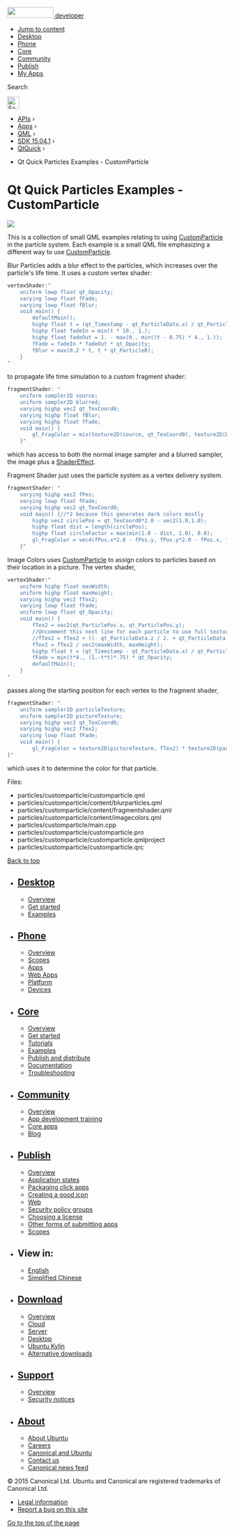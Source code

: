 <a href="https://developer.ubuntu.com/" class="logo-ubuntu"><img src="https://developer.ubuntu.com/assets/sites/ubuntu/latest/u/img/logos/logo-ubuntu-orange.svg" width="106" height="25" /> <span>developer</span></a>

-   [Jump to content](index.html#main-content)
-   [Desktop](https://developer.ubuntu.com/en/desktop/)
-   [Phone](https://developer.ubuntu.com/en/phone/)
-   [Core](https://developer.ubuntu.com/core)
-   [Community](https://developer.ubuntu.com/en/community/)
-   [Publish](https://developer.ubuntu.com/en/publish/)
-   [My Apps](https://myapps.developer.ubuntu.com/)

Search

<img src="https://developer.ubuntu.com/assets/sites/ubuntu/latest/u/img/search-white.svg" alt="Search" height="28" />

-   [APIs](../../../../index.html) ›
-   [Apps](../../../index.html) ›
-   [QML](../../index.html) ›
-   <a href="../index.html" class="sub-nav-item">SDK 15.04.1</a> ›
-   <a href="../QtQuick/index.html" class="sub-nav-item">QtQuick</a> ›

<!-- -->

-   Qt Quick Particles Examples - CustomParticle

Qt Quick Particles Examples - CustomParticle
============================================

<span class="subtitle"></span>
<span id="details"></span>
![](https://developer.ubuntu.com/static/devportal_uploaded/3ac534b6-6bc5-489f-b8cc-88eeff4272fe-api/apps/qml/sdk-15.04.1/qtquick-particles-customparticle-example/images/qml-customparticle-example.png)

This is a collection of small QML examples relating to using [CustomParticle](../QtQuick.Particles.CustomParticle/index.html) in the particle system. Each example is a small QML file emphasizing a different way to use [CustomParticle](../QtQuick.Particles.CustomParticle/index.html).

Blur Particles adds a blur effect to the particles, which increases over the particle's life time. It uses a custom vertex shader:

``` qml
vertexShader:"
    uniform lowp float qt_Opacity;
    varying lowp float fFade;
    varying lowp float fBlur;
    void main() {
        defaultMain();
        highp float t = (qt_Timestamp - qt_ParticleData.x) / qt_ParticleData.y;
        highp float fadeIn = min(t * 10., 1.);
        highp float fadeOut = 1. - max(0., min((t - 0.75) * 4., 1.));
        fFade = fadeIn * fadeOut * qt_Opacity;
        fBlur = max(0.2 * t, t * qt_ParticleR);
    }
"
```

to propagate life time simulation to a custom fragment shader:

``` qml
fragmentShader: "
    uniform sampler2D source;
    uniform sampler2D blurred;
    varying highp vec2 qt_TexCoord0;
    varying highp float fBlur;
    varying highp float fFade;
    void main() {
        gl_FragColor = mix(texture2D(source, qt_TexCoord0), texture2D(blurred, qt_TexCoord0), min(1.0,fBlur*3.0)) * fFade;
    }"
```

which has access to both the normal image sampler and a blurred sampler, the image plus a [ShaderEffect](../QtQuick.ShaderEffect/index.html).

Fragment Shader just uses the particle system as a vertex delivery system.

``` qml
fragmentShader: "
    varying highp vec2 fPos;
    varying lowp float fFade;
    varying highp vec2 qt_TexCoord0;
    void main() {//*2 because this generates dark colors mostly
        highp vec2 circlePos = qt_TexCoord0*2.0 - vec2(1.0,1.0);
        highp float dist = length(circlePos);
        highp float circleFactor = max(min(1.0 - dist, 1.0), 0.0);
        gl_FragColor = vec4(fPos.x*2.0 - fPos.y, fPos.y*2.0 - fPos.x, fPos.x*fPos.y*2.0, 0.0) * circleFactor * fFade;
    }"
```

Image Colors uses [CustomParticle](../QtQuick.Particles.CustomParticle/index.html) to assign colors to particles based on their location in a picture. The vertex shader,

``` qml
vertexShader:"
    uniform highp float maxWidth;
    uniform highp float maxHeight;
    varying highp vec2 fTex2;
    varying lowp float fFade;
    uniform lowp float qt_Opacity;
    void main() {
        fTex2 = vec2(qt_ParticlePos.x, qt_ParticlePos.y);
        //Uncomment this next line for each particle to use full texture, instead of the solid color at the center of the particle.
        //fTex2 = fTex2 + ((- qt_ParticleData.z / 2. + qt_ParticleData.z) * qt_ParticleTex); //Adjusts size so it's like a chunk of image.
        fTex2 = fTex2 / vec2(maxWidth, maxHeight);
        highp float t = (qt_Timestamp - qt_ParticleData.x) / qt_ParticleData.y;
        fFade = min(t*4., (1.-t*t)*.75) * qt_Opacity;
        defaultMain();
    }
"
```

passes along the starting position for each vertex to the fragment shader,

``` qml
fragmentShader: "
    uniform sampler2D particleTexture;
    uniform sampler2D pictureTexture;
    varying highp vec2 qt_TexCoord0;
    varying highp vec2 fTex2;
    varying lowp float fFade;
    void main() {
        gl_FragColor = texture2D(pictureTexture, fTex2) * texture2D(particleTexture, qt_TexCoord0).w * fFade;
}"
```

which uses it to determine the color for that particle.

Files:

-   particles/customparticle/customparticle.qml
-   particles/customparticle/content/blurparticles.qml
-   particles/customparticle/content/fragmentshader.qml
-   particles/customparticle/content/imagecolors.qml
-   particles/customparticle/main.cpp
-   particles/customparticle/customparticle.pro
-   particles/customparticle/customparticle.qmlproject
-   particles/customparticle/customparticle.qrc

[Back to top](index.html#)

-   [Desktop](https://developer.ubuntu.com/en/desktop/)
    ---------------------------------------------------

    -   [Overview](https://developer.ubuntu.com/en/desktop/)
    -   [Get started](http://snapcraft.io/?utm_source=developer.ubuntu.com&utm_medium=devportal&utm_term=snaps%20snapcraft%20desktop&utm_content=menu&utm_campaign=duc_snappers)
    -   [Examples](https://github.com/ubuntu/snappy-playpen)

-   [Phone](https://developer.ubuntu.com/en/phone/)
    -----------------------------------------------

    -   [Overview](https://developer.ubuntu.com/en/phone/)
    -   [Scopes](https://developer.ubuntu.com/en/phone/scopes/)
    -   [Apps](https://developer.ubuntu.com/en/phone/apps/)
    -   [Web Apps](https://developer.ubuntu.com/en/phone/web/)
    -   [Platform](https://developer.ubuntu.com/en/phone/platform/)
    -   [Devices](https://developer.ubuntu.com/en/phone/devices/)

-   [Core](https://developer.ubuntu.com/core)
    -----------------------------------------

    -   [Overview](https://developer.ubuntu.com/core)
    -   [Get started](https://developer.ubuntu.com/core/get-started)
    -   [Tutorials](https://developer.ubuntu.com/core/tutorials)
    -   [Examples](https://developer.ubuntu.com/core/examples)
    -   [Publish and distribute](https://developer.ubuntu.com/core/publish-and-distribute)
    -   [Documentation](https://developer.ubuntu.com/core/documentation)
    -   [Troubleshooting](https://developer.ubuntu.com/core/troubleshooting)

-   [Community](https://developer.ubuntu.com/en/community/)
    -------------------------------------------------------

    -   [Overview](https://developer.ubuntu.com/en/community/)
    -   [App development training](https://developer.ubuntu.com/en/community/training/)
    -   [Core apps](https://developer.ubuntu.com/en/community/core-apps/)
    -   [Blog](https://developer.ubuntu.com/en/community/blog/)

-   [Publish](https://developer.ubuntu.com/en/publish/)
    ---------------------------------------------------

    -   [Overview](https://developer.ubuntu.com/en/publish/)
    -   [Application states](https://developer.ubuntu.com/en/publish/application-states/)
    -   [Packaging click apps](https://developer.ubuntu.com/en/publish/packaging-click-apps/)
    -   [Creating a good icon](https://developer.ubuntu.com/en/publish/creating-a-good-icon/)
    -   [Web](https://developer.ubuntu.com/en/publish/web/)
    -   [Security policy groups](https://developer.ubuntu.com/en/publish/security-policy-groups/)
    -   [Choosing a license](https://developer.ubuntu.com/en/publish/choosing-a-license/)
    -   [Other forms of submitting apps](https://developer.ubuntu.com/en/publish/other-forms-of-submitting-apps/)
    -   [Scopes](https://developer.ubuntu.com/en/publish/scopes/)

-   View in:
    --------

    -   [English](index.html "Change to language: English")
    -   [Simplified Chinese](index.html "Change to language: Simplified Chinese")

-   [Download](http://ubuntu.com/download/)
    ---------------------------------------

    -   [Overview](http://ubuntu.com/download)
    -   [Cloud](http://ubuntu.com/download/cloud)
    -   [Server](http://ubuntu.com/download/server)
    -   [Desktop](http://ubuntu.com/download/desktop)
    -   [Ubuntu Kylin](http://ubuntu.com/download/ubuntu-kylin)
    -   [Alternative downloads](http://ubuntu.com/download/alternative-downloads)

-   [Support](http://ubuntu.com/support/)
    -------------------------------------

    -   [Overview](http://ubuntu.com/support)
    -   [Security notices](http://www.ubuntu.com/usn/)

-   [About](http://ubuntu.com/about/)
    ---------------------------------

    -   [About Ubuntu](http://ubuntu.com/about/about-ubuntu)
    -   [Careers](http://www.canonical.com/careers)
    -   [Canonical and Ubuntu](http://ubuntu.com/about/canonical-and-ubuntu)
    -   [Contact us](http://ubuntu.com/about/contact-us)
    -   [Canonical news feed](http://insights.ubuntu.com/feed/)

© 2015 Canonical Ltd. Ubuntu and Canonical are registered trademarks of Canonical Ltd.

-   [Legal information](http://www.ubuntu.com/legal)
-   [Report a bug on this site](https://bugs.launchpad.net/developer-ubuntu-com/)

<span class="accessibility-aid">[Go to the top of the page](index.html#)</span>
